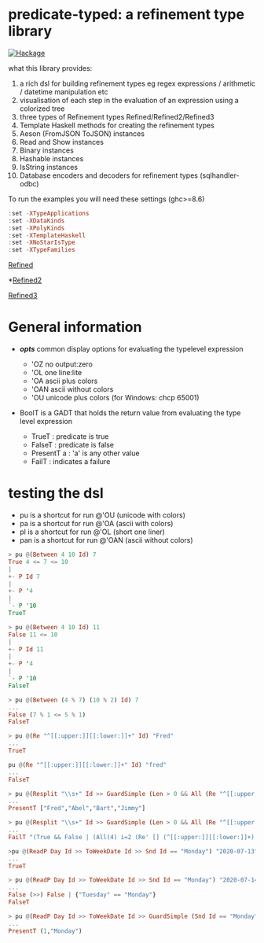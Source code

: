 # predicate-typed: a refinement type library

[![Hackage](https://img.shields.io/hackage/v/predicate-typed.svg?colorB=5d0ef0&style=flat)](https://hackage.haskell.org/package/predicate-typed)

what this library provides:
1. a rich dsl for building refinement types eg regex expressions / arithmetic / datetime manipulation etc
1. visualisation of each step in the evaluation of an expression using a colorized tree
1. three types of Refinement types Refined/Refined2/Refined3
1. Template Haskell methods for creating the refinement types
1. Aeson (FromJSON ToJSON) instances
1. Read and Show instances
1. Binary instances
1. Hashable instances
1. IsString instances
1. Database encoders and decoders for refinement types (sqlhandler-odbc)

To run the examples you will need these settings (ghc>=8.6)
```haskell
:set -XTypeApplications
:set -XDataKinds
:set -XPolyKinds
:set -XTemplateHaskell
:set -XNoStarIsType
:set -XTypeFamilies
```

[Refined](Refined.md)

*[Refined2](Refined2.md)

[Refined3](Refined3.md)

# General information

* **_opts_** common display options for evaluating the typelevel expression
  * 'OZ no output:zero
  * 'OL one line:lite
  * 'OA ascii plus colors
  * 'OAN ascii without colors
  * 'OU unicode plus colors (for Windows: chcp 65001)

* BoolT is a GADT that holds the return value from evaluating the type level expression
   * TrueT : predicate is true
   * FalseT : predicate is false
   * PresentT a : 'a' is any other value
   * FailT : indicates a failure

# testing the dsl

 * pu  is a shortcut for run @'OU  (unicode with colors)
 * pa  is a shortcut for run @'OA  (ascii with colors)
 * pl  is a shortcut for run @'OL  (short one liner)
 * pan is a shortcut for run @'OAN (ascii without colors)

```haskell
> pu @(Between 4 10 Id) 7
True 4 <= 7 <= 10
|
+- P Id 7
|
+- P '4
|
`- P '10
TrueT
```

```haskell
> pu @(Between 4 10 Id) 11
False 11 <= 10
|
+- P Id 11
|
+- P '4
|
`- P '10
FalseT
```

```haskell
> pu @(Between (4 % 7) (10 % 2) Id) 7
...
False (7 % 1 <= 5 % 1)
FalseT
```

```haskell
> pu @(Re "^[[:upper:]][[:lower:]]+" Id) "Fred"
...
TrueT
```

```haskell
pu @(Re "^[[:upper:]][[:lower:]]+" Id) "fred"
...
FalseT
```

```haskell
> pu @(Resplit "\\s+" Id >> GuardSimple (Len > 0 && All (Re "^[[:upper:]][[:lower:]]+" Id) Id)) "Fred Abel Bart Jimmy"
...
PresentT ["Fred","Abel","Bart","Jimmy"]
```

```haskell
> pu @(Resplit "\\s+" Id >> GuardSimple (Len > 0 && All (Re "^[[:upper:]][[:lower:]]+" Id) Id)) "Fred Abel bart Jimmy"
...
FailT "(True && False | (All(4) i=2 (Re' [] (^[[:upper:]][[:lower:]]+) | bart)))"
```

```haskell
>pu @(ReadP Day Id >> ToWeekDate Id >> Snd Id == "Monday") "2020-07-13"
...
TrueT
```

```haskell
> pu @(ReadP Day Id >> ToWeekDate Id >> Snd Id == "Monday") "2020-07-14"
...
False (>>) False | {"Tuesday" == "Monday"}
FalseT
```

```haskell
> pu @(ReadP Day Id >> ToWeekDate Id >> GuardSimple (Snd Id == "Monday")) "2020-07-13"
...
PresentT (1,"Monday")
```


